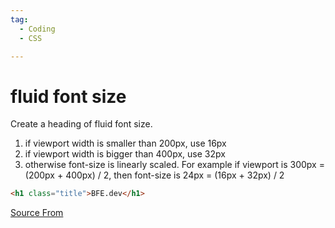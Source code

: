 ```yaml
---
tag:
  - Coding
  - CSS

---
```

  
# fluid font size

Create a heading of fluid font size.

1.  if viewport width is smaller than 200px, use 16px
2.  if viewport width is bigger than 400px, use 32px
3.  otherwise font-size is linearly scaled. For example if viewport is 300px = (200px + 400px) / 2, then font-size is 24px = (16px + 32px) / 2

```html
<h1 class="title">BFE.dev</h1>
```


[Source From](https://bigfrontend.dev/css/fluid-font-size)

  